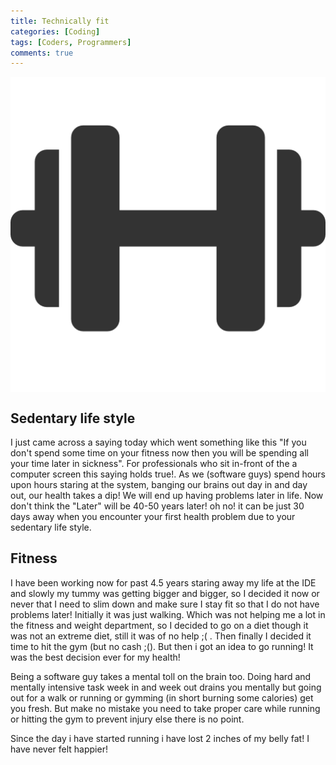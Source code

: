 ```yaml
---
title: Technically fit
categories: [Coding]
tags: [Coders, Programmers]
comments: true
---
```



<div>
	<img align="middle" src="/img/fitness/dumbbell.png" >
</div>

Sedentary life style
------------
I just came across a saying today which went something like this "If you don't spend some time on your fitness now then you will be spending all your time later in sickness". For professionals who sit in-front of the a computer screen this saying holds true!.
As we (software guys) spend hours upon hours staring at the system, banging our brains out day in and day out, our health takes a dip! We will end up having problems later in life. Now don't think the "Later" will be 40-50 years later! oh no! it can be just 30 days away when you encounter your first health problem due to your sedentary life style.

Fitness
------------
I have been working now for past 4.5 years staring away my life at the IDE and slowly my tummy was getting bigger and bigger, so I decided it now or never that I need to slim down and make sure I stay fit so that I do not have problems later!
Initially it was just walking. Which was not helping me a lot in the fitness and weight department, so I decided to go on a diet
though it was not an extreme diet, still it was of no help ;( . Then finally I decided it time to hit the gym (but no cash ;(). But
then i got an idea to go running! It was the best decision ever for my health! 

Being a software guy takes a mental toll on the brain too. Doing hard and mentally intensive task week in and week out drains you mentally but going out for a walk or running or gymming (in short burning some calories) get you fresh. But make no mistake
you need to take proper care while running or hitting the gym to prevent injury else there is no point.

Since the day i have started running i have lost 2 inches of my belly fat! I have never felt happier!






